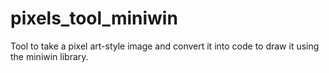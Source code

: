 # pixels_tool_miniwin
Tool to take a pixel art-style image and convert it into code to draw it using the miniwin library.

